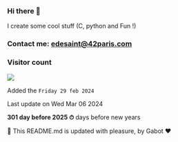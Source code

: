 ### Hi there 👋

I create some cool stuff (C, python and Fun !)

### Contact me: edesaint@42paris.com

### Visitor count

<img src="https://profile-counter.glitch.me/Melvynx/count.svg" />

Added the `Friday 29 feb 2024`

Last update on Wed Mar 06 2024

**301 day before 2025 ⏱** days before new years

🤖 This README.md is updated with pleasure, by Gabot ❤️

